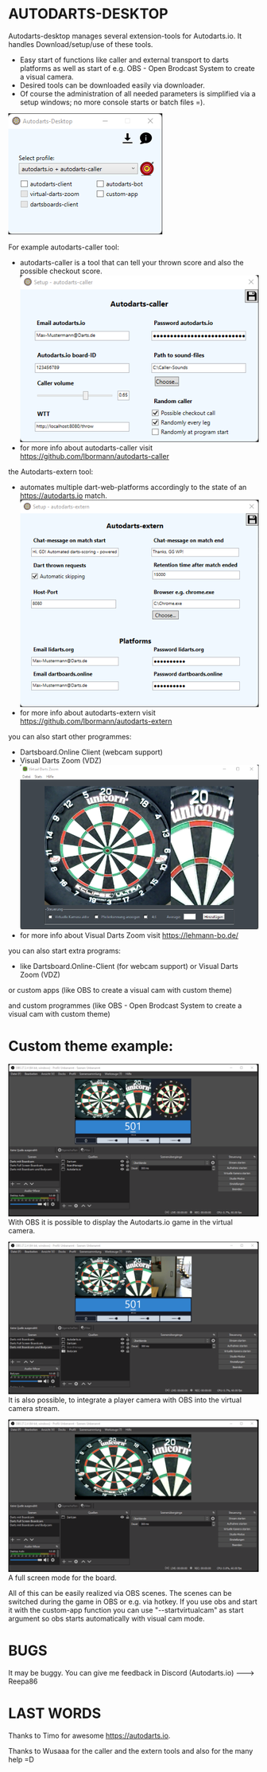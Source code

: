 # AUTODARTS-DESKTOP

Autodarts-desktop manages several extension-tools for Autodarts.io.
It handles Download/setup/use of these tools.
 - Easy start of functions like caller and external transport to darts platforms as well as start of e.g. OBS - Open Brodcast System to create a visual camera.
 - Desired tools can be downloaded easily via downloader.
 - Of course the administration of all needed parameters is simplified via a setup windows; no more console starts or batch files =).

![alt text](https://github.com/Semtexmagix/autodarts-desktop/blob/master/Main.png?raw=true)


For example autodarts-caller tool:
 - autodarts-caller is a tool that can tell your thrown score and also the possible checkout score. 
 ![alt text](https://github.com/Semtexmagix/autodarts-desktop/blob/master/SetupCaller.png?raw=true)
  - for more info about autodarts-caller visit https://github.com/lbormann/autodarts-caller

the Autodarts-extern tool:
 - automates multiple dart-web-platforms accordingly to the state of an https://autodarts.io match.
 ![alt text](https://github.com/Semtexmagix/autodarts-desktop/blob/master/SetupExtern.png?raw=true)
  - for more info about autodarts-extern visit https://github.com/lbormann/autodarts-extern

  you can also start other programmes:
 - Dartsboard.Online Client (webcam support)
 - Visual Darts Zoom (VDZ)
 ![alt text](https://github.com/Semtexmagix/autodarts-desktop/blob/master/vdz.png?raw=true)
  - for more info about Visual Darts Zoom visit https://lehmann-bo.de/

you can also start extra programs:
 - like Dartsboard.Online-Client (for webcam support) or Visual Darts Zoom (VDZ)

or custom apps (like OBS to create a visual cam with custom theme)


and custom programmes (like OBS - Open Brodcast System to create a visual cam with custom theme)

# Custom theme example:
![alt text](https://github.com/Semtexmagix/autodarts-desktop/blob/master/OBS2.png?raw=true)
With OBS it is possible to display the Autodarts.io game in the virtual camera.


![alt text](https://github.com/Semtexmagix/autodarts-desktop/blob/master/OBS1.png?raw=true)
It is also possible, to integrate a player camera with OBS into the virtual camera stream.


![alt text](https://github.com/Semtexmagix/autodarts-desktop/blob/master/OBS3.png?raw=true)
A full screen mode for the board.

All of this can be easily realized via OBS scenes. The scenes can be switched during the game in OBS or e.g. via hotkey.
If you use obs and start it with the custom-app function you can use "--startvirtualcam" as start argument so obs starts automatically with visual cam mode. 

# BUGS
It may be buggy. You can give me feedback in Discord (Autodarts.io) ---> Reepa86


# LAST WORDS
Thanks to Timo for awesome https://autodarts.io.

Thanks to Wusaaa for the caller and the extern tools and also for the many help =D 
